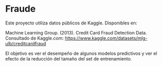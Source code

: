 # Fraude

Este proyecto utiliza datos públicos de Kaggle. Disponibles en:

Machine Learning Group. (2013). Credit Card Fraud Detection Data. Consultado de Kaggle.com: 
https://www.kaggle.com/datasets/mlg-ulb/creditcardfraud

El objetivo es ver el desempeño de algunos modelos predictivos y ver el efecto de la reducción del tamaño del set de entrenamiento. 
